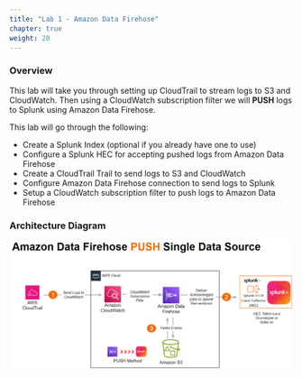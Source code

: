 ```yaml
---
title: "Lab 1 - Amazon Data Firehose"
chapter: true
weight: 20
---
```


### Overview
This lab will take you through setting up CloudTrail to stream logs to S3 and CloudWatch. Then using a CloudWatch subscription filter we will **PUSH** logs to Splunk using Amazon Data Firehose.

This lab will go through the following: 
- Create a Splunk Index (optional if you already have one to use)
- Configure a Splunk HEC for accepting pushed logs from Amazon Data Firehose
- Create a CloudTrail Trail to send logs to S3 and CloudWatch
- Configure Amazon Data Firehose connection to send logs to Splunk
- Setup a CloudWatch subscription filter to push logs to Amazon Data Firehose


### Architecture Diagram 

![image001](/static/20_firehose/Image001.png)


